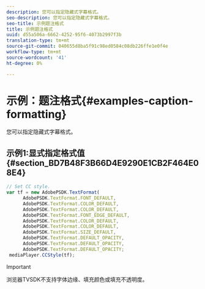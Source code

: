 ```yaml
---
description: 您可以指定隐藏式字幕格式。
seo-description: 您可以指定隐藏式字幕格式。
seo-title: 示例题注格式
title: 示例题注格式
uuid: d55a506a-6662-4252-95f6-4073b2997f3b
translation-type: tm+mt
source-git-commit: 040655d8ba5f91c98ed0584c08db226ffe1e0f4e
workflow-type: tm+mt
source-wordcount: '41'
ht-degree: 0%

---
```



# 示例：题注格式{#examples-caption-formatting}

您可以指定隐藏式字幕格式。

## 示例1:显式指定格式值{#section_BD7B48F3B66D4E9290E1CB2F464E08E4}

```js
// Set CC style. 
var tf = new AdobePSDK.TextFormat( 
      AdobePSDK.TextFormat.FONT_DEFAULT, 
      AdobePSDK.TextFormat.COLOR_DEFAULT, 
      AdobePSDK.TextFormat.COLOR_DEFAULT, 
      AdobePSDK.TextFormat.FONT_EDGE_DEFAULT, 
      AdobePSDK.TextFormat.COLOR_DEFAULT, 
      AdobePSDK.TextFormat.COLOR_DEFAULT, 
      AdobePSDK.TextFormat.SIZE_DEFAULT, 
      AdobePSDK.TextFormat.DEFAULT_OPACITY, 
      AdobePSDK.TextFormat.DEFAULT_OPACITY, 
      AdobePSDK.TextFormat.DEFAULT_OPACITY; 
 mediaPlayer.CCStyle(tf);
```

>[!IMPORTANT]
>
>浏览器TVSDK不支持字体边缘、填充颜色或填充不透明度。

